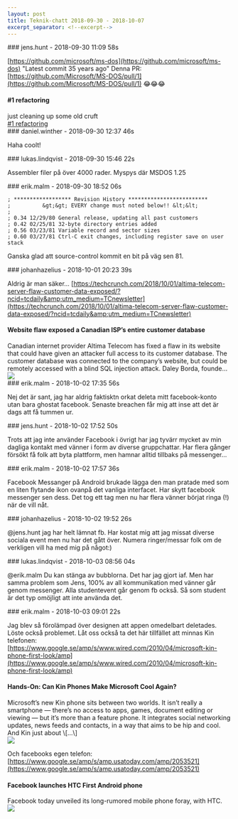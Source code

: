 ```yaml
---
layout: post
title: Teknik-chatt 2018-09-30 - 2018-10-07
excerpt_separator: <!--excerpt-->
---
```

<section class="message" markdown="1">
### jens.hunt - 2018-09-30 11:09 58s

[https://github.com/microsoft/ms-dos](https://github.com/microsoft/ms-dos)
"Latest commit 35 years ago" 
Denna PR: [https://github.com/Microsoft/MS-DOS/pull/1](https://github.com/Microsoft/MS-DOS/pull/1) 😂😂😂

<div class="attachment"><h4>#1 refactoring</h4><div class="text">just cleaning up some old cruft</div>
<a href="https://github.com/Microsoft/MS-DOS/pull/1">#1 refactoring</a></div>
    
</section>
<section class="message" markdown="1">
### daniel.winther - 2018-09-30 12:37 46s

Haha coolt!
</section>
<section class="message" markdown="1">
### lukas.lindqvist - 2018-09-30 15:46 22s

Assembler filer på över 4000 rader. Myspys där MSDOS 1.25
</section>
<section class="message" markdown="1">
### erik.malm - 2018-09-30 18:52 06s

```
; ****************** Revision History *************************
;          &gt;&gt; EVERY change must noted below!! &lt;&lt;
;
; 0.34 12/29/80 General release, updating all past customers
; 0.42 02/25/81 32-byte directory entries added
; 0.56 03/23/81 Variable record and sector sizes
; 0.60 03/27/81 Ctrl-C exit changes, including register save on user stack
```
Ganska glad att source-control kommit en bit på väg sen 81.
</section>
<section class="message" markdown="1">
### johanhazelius - 2018-10-01 20:23 39s

Aldrig är man säker... 
[https://techcrunch.com/2018/10/01/altima-telecom-server-flaw-customer-data-exposed/?ncid=tcdaily&amp;utm_medium=TCnewsletter](https://techcrunch.com/2018/10/01/altima-telecom-server-flaw-customer-data-exposed/?ncid=tcdaily&amp;utm_medium=TCnewsletter)

<div class="attachment"><h4>Website flaw exposed a Canadian ISP’s entire customer database</h4><div class="text">Canadian internet provider Altima Telecom has fixed a flaw in its website that could have given an attacker full access to its customer database. The customer database was connected to the company’s website, but could be remotely accessed with a blind SQL injection attack. Daley Borda, founde…</div>
<a href="https://techcrunch.com/2018/10/01/altima-telecom-server-flaw-customer-data-exposed/?ncid=tcdaily&amp;utm_medium=TCnewsletter"><img src="https://techcrunch.com/wp-content/uploads/2018/10/gettyimages-4878672681.jpg?w=618" fallback="Website flaw exposed a Canadian ISP’s entire customer database"/></a></div>
    
</section>
<section class="message" markdown="1">
### erik.malm - 2018-10-02 17:35 56s

Nej det är sant, jag har aldrig faktisktn orkat deleta mitt facebook-konto utan bara ghostat facebook. Senaste breachen får mig att inse att det är dags att få tummen ur.
</section>
<section class="message" markdown="1">
### jens.hunt - 2018-10-02 17:52 50s

Trots att jag inte använder Facebook i övrigt har jag tyvärr mycket av min dagliga kontakt med vänner i form av diverse gruppchattar. Har flera gånger försökt få folk att byta plattform,  men hamnar alltid tillbaks på messenger...
</section>
<section class="message" markdown="1">
### erik.malm - 2018-10-02 17:57 36s

Facebook Messanger på Android brukade lägga den man pratade med som en liten flytande ikon ovanpå det vanliga interfacet. Har skytt facebook messenger sen dess.
Det tog ett tag men nu har flera vänner börjat ringa  (!) när de vill nåt.
</section>
<section class="message" markdown="1">
### johanhazelius - 2018-10-02 19:52 26s

@jens.hunt jag har helt lämnat fb. Har kostat mig att jag missat diverse sociala event men nu har det gått över. Numera ringer/messar folk om de verkligen vill ha med mig på något:)
</section>
<section class="message" markdown="1">
### lukas.lindqvist - 2018-10-03 08:56 04s

@erik.malm Du kan stänga av bubblorna. Det har jag gjort iaf. Men har samma problem som Jens, 100% av all kommunikation med vänner går genom messenger. Alla studentevent går genom fb också. Så som student är det typ omöjligt att inte använda det.
</section>
<section class="message" markdown="1">
### erik.malm - 2018-10-03 09:01 22s

Jag blev så förolämpad över designen att appen omedelbart deletades. Löste också problemet.
Låt oss också ta det här tillfället att minnas Kin telefonen:
[https://www.google.se/amp/s/www.wired.com/2010/04/microsoft-kin-phone-first-look/amp](https://www.google.se/amp/s/www.wired.com/2010/04/microsoft-kin-phone-first-look/amp)

<div class="attachment"><h4>Hands-On: Can Kin Phones Make Microsoft Cool Again?</h4><div class="text">Microsoft’s new Kin phone sits between two worlds. It isn’t really a smartphone — there’s no access to apps, games, document editing or viewing — but it’s more than a feature phone. It integrates social networking updates, news feeds and contacts, in a way that aims to be hip and cool. And Kin just about \[…\]</div>
<a href="https://www.google.se/amp/s/www.wired.com/2010/04/microsoft-kin-phone-first-look/amp"><img src="https://media.wired.com/photos/59344f005321273fc0f91da8/2:1/w_2500,c_limit/two_loop_print.jpg" fallback="Hands-On: Can Kin Phones Make Microsoft Cool Again?"/></a></div>
    
Och facebooks egen telefon: 
[https://www.google.se/amp/s/amp.usatoday.com/amp/2053521](https://www.google.se/amp/s/amp.usatoday.com/amp/2053521)

<div class="attachment"><h4>Facebook launches HTC First Android phone</h4><div class="text">Facebook today unveiled its long-rumored mobile phone foray, with HTC.</div>
<a href="https://www.google.se/amp/s/amp.usatoday.com/amp/2053521"><img src="https://www.gannett-cdn.com/media/USATODAY/USATODAY/2013/04/04/chat-head-preview-16_9.jpg?width=3200&height=1680&fit=crop" fallback="Facebook launches HTC First Android phone"/></a></div>
    

<!--excerpt-->
</section>